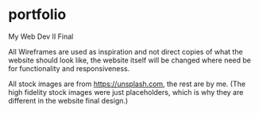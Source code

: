 # portfolio
My Web Dev II Final

All Wireframes are used as inspiration and not direct copies of what the website should look like, the website itself will be changed where need be for functionality and responsiveness.

All stock images are from https://unsplash.com, the rest are by me.
(The high fidelity stock images were just placeholders, which is why they are different in the website final design.)